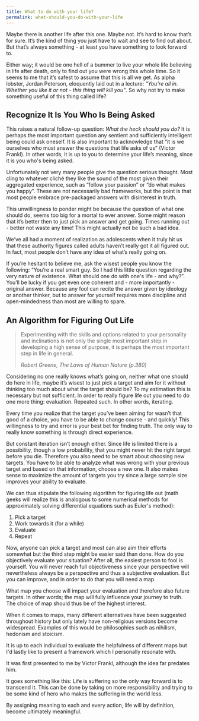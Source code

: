 ```yaml
---
title: What to do with your life?
permalink: what-should-you-do-with-your-life
---
```


Maybe there is another life after this one. Maybe not. It’s hard to know that’s for sure. It’s the kind of thing you just have to wait and see to find out about. But that’s always something - at least you have something to look forward to.

Either way; it would be one hell of a bummer to live your whole life believing in life after death, only to find out you were wrong this whole time. So it seems to me that it’s safest to assume that this is all we get. As alpha lobster, Jordan Peterson, eloquently laid out in a lecture: _"You’re all in. Whether you like it or not - this thing will kill you"_. So why not try to make something useful of this thing called life?

## Recognize It Is You Who Is Being Asked

This raises a natural follow-up question: *What the heck should you do?* It is perhaps the most important question any sentient and sufficiently intelligent being could ask oneself. It is also important to acknowledge that “it is we ourselves who must answer the questions that life asks of us” (Victor Frankl). In other words, it is up to you to determine your life’s meaning, since it is you who's being asked.

Unfortunately not very many people give the question serious thought. Most cling to whatever cliché they like the sound of the most given their aggregated experience, such as “follow your passion” or “do what makes you happy”. These are not necessarily bad frameworks, but the point is that most people embrace pre-packaged answers with disinterest in truth.

This unwillingness to ponder might be because the question of what one should do, seems too big for a mortal to ever answer. Some might reason that it’s better then to just pick an answer and get going. Times running out - better not waste any time! This might actually not be such a bad idea.

We’ve all had a moment of realization as adolescents when it truly hit us that these authority figures called adults haven’t really got it all figured out. In fact, most people don’t have any idea of what’s really going on.

If you’re hesitant to believe me, ask the wisest people you know the following: “You’re a real smart guy. So I had this little question regarding the very nature of existence. What should one do with one's life - and why?”. You’ll be lucky if you get even one coherent and - more importantly - original answer. Because any fool can recite the answer given by ideology or another thinker, but to answer for yourself requires more discipline and open-mindedness than most are willing to spare.

## An Algorithm for Figuring Out Life

> Experimenting with the skills and options related to your personality and inclinations is not only the single most important step in developing a high sense of purpose, it is perhaps the most important step in life in general.
>
> <cite>Robert Greene, The Laws of Human Nature (p.380)</cite>

Considering no one really knows what’s going on, neither what one should do here in life, maybe it’s wisest to just pick a target and aim for it without thinking too much about what the target should be? To my estimation this is necessary but not sufficient. In order to really figure life out you need to do one more thing: evaluation. Repeated such. In other words, iterating.

Every time you realize that the target you’ve been aiming for wasn’t that good of a choice, you have to be able to change course - and quickly! This willingness to try and error is your best bet for finding truth. The only way to really know something is through direct experience.

But constant iteration isn’t enough either. Since life is limited there is a possibility, though a low probability, that you might never hit the right target before you die. Therefore you also need to be smart about choosing new targets. You have to be able to analyze what was wrong with your previous target and based on that information, choose a new one. It also makes sense to maximize the amount of targets you try since a large sample size improves your ability to evaluate.

We can thus stipulate the following algorithm for figuring life out (math geeks will realize this is analogous to some numerical methods for approximately solving differential equations such as Euler's method):

1. Pick a target
2. Work towards it (for a while)
3. Evaluate
4. Repeat

Now, anyone can pick a target and most can also aim their efforts somewhat but the third step might be easier said than done. How do you objectively evaluate your situation? After all, the easiest person to fool is yourself. You will never reach full objectiveness since your perspective will nevertheless always be a perspective and thus a subjective evaluation. But you can improve, and in order to do that you will need a map.

What map you choose will impact your evaluation and therefore also future targets. In other words; the map will fully influence your journey to truth. The choice of map should thus be of the highest interest. 

When it comes to maps, many different alternatives have been suggested throughout history but only lately have non-religious versions become widespread. Examples of this would be philosophies such as nihilism, hedonism and stoicism.

It is up to each individual to evaluate the helpfulness of different maps but I'd lastly like to present a framework which I personally resonate with. 

It was first presented to me by Victor Frankl, although the idea far predates him. 

It goes something like this: Life is suffering so the only way forward is to transcend it. This can be done by taking on more responsibility and trying to be some kind of hero who makes the suffering in the world less. 

By assigning meaning to each and every action, life will by definition, become ultimately meaningful.

